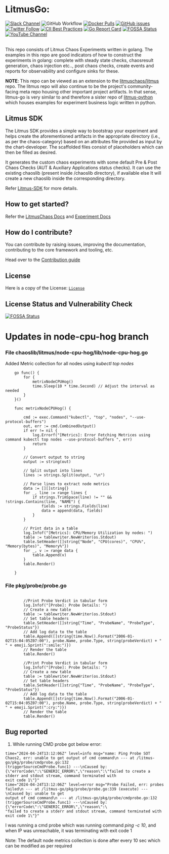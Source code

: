 # LitmusGo:

[![Slack Channel](https://img.shields.io/badge/Slack-Join-purple)](https://slack.litmuschaos.io)
![GitHub Workflow](https://github.com/litmuschaos/litmus-go/actions/workflows/push.yml/badge.svg?branch=master)
[![Docker Pulls](https://img.shields.io/docker/pulls/litmuschaos/go-runner.svg)](https://hub.docker.com/r/litmuschaos/go-runner)
[![GitHub issues](https://img.shields.io/github/issues/litmuschaos/litmus-go)](https://github.com/litmuschaos/litmus-go/issues)
[![Twitter Follow](https://img.shields.io/twitter/follow/litmuschaos?style=social)](https://twitter.com/LitmusChaos)
[![CII Best Practices](https://bestpractices.coreinfrastructure.org/projects/5297/badge)](https://bestpractices.coreinfrastructure.org/projects/5297)
[![Go Report Card](https://goreportcard.com/badge/github.com/litmuschaos/litmus-go)](https://goreportcard.com/report/github.com/litmuschaos/litmus-go)
[![FOSSA Status](https://app.fossa.io/api/projects/git%2Bgithub.com%2Flitmuschaos%2Flitmus-go.svg?type=shield)](https://app.fossa.io/projects/git%2Bgithub.com%2Flitmuschaos%2Flitmus-go?ref=badge_shield)
[![YouTube Channel](https://img.shields.io/badge/YouTube-Subscribe-red)](https://www.youtube.com/channel/UCa57PMqmz_j0wnteRa9nCaw)
<br><br>

This repo consists of Litmus Chaos Experiments written in golang. The examples in this repo are good indicators of how to construct the experiments in golang: complete with steady state checks, chaosresult generation, chaos injection etc.., post chaos checks, create events and reports for observability and configure sinks for these.

**NOTE**: This repo can be viewed as an extension to the [litmuschaos/litmus](https://github.com/litmuschaos/litmus) repo. The litmus repo will also continue to be the project's community-facing meta repo housing other important project artifacts. In that sense, litmus-go is very similar to and therefore a sister repo of [litmus-python](https://github.com/litmuschaos/litmus-python) which houses examples for experiment business logic written in python.

## Litmus SDK

The Litmus SDK provides a simple way to bootstrap your experiment and helps create the aforementioned artifacts in the appropriate directory (i.e., as per the chaos-category) based on an attributes file provided as input by the chart-developer. The scaffolded files consist of placeholders which can then be filled as desired.

It generates the custom chaos experiments with some default Pre & Post Chaos Checks (AUT & Auxiliary Applications status checks). It can use the existing chaoslib (present inside /chaoslib directory), if available else It will create a new chaoslib inside the corresponding directory.

Refer [Litmus-SDK](https://github.com/litmuschaos/litmus-go/blob/master/contribute/developer-guide/README.md) for more details.

## How to get started?

Refer the [LitmusChaos Docs](https://docs.litmuschaos.io) and [Experiment Docs](https://litmuschaos.github.io/litmus/experiments/categories/contents/)

## How do I contribute?

You can contribute by raising issues, improving the documentation, contributing to the core framework and tooling, etc.

Head over to the [Contribution guide](CONTRIBUTING.md)

## License
Here is a copy of the License: [`License`](LICENSE) 

## License Status and Vulnerability Check
[![FOSSA Status](https://app.fossa.io/api/projects/git%2Bgithub.com%2Flitmuschaos%2Flitmus-go.svg?type=large)](https://app.fossa.io/projects/git%2Bgithub.com%2Flitmuschaos%2Flitmus-go?ref=badge_large)


# Updates in node-cpu-hog branch

### File chaoslib/litmus/node-cpu-hog/lib/node-cpu-hog.go
Added Metric collection for all nodes using *kubectl top nodes*

```	//go routine to print metrix for node-cpu-hog
	go func() {
		for {
			metrixNodeCPUHog()
			time.Sleep(10 * time.Second) // Adjust the interval as needed
		}
	}()

    func metrixNodeCPUHog() {

        cmd := exec.Command("kubectl", "top", "nodes", "--use-protocol-buffers")
        out, err := cmd.CombinedOutput()
        if err != nil {
            log.Errorf("[Metrics]: Error Fetching Metrices using command kubectl top nodes --use-protocol-buffers ", err)
            return
        }

        // Convert output to string
        output := string(out)

        // Split output into lines
        lines := strings.Split(output, "\n")

        // Parse lines to extract node metrics
        data := [][]string{}
        for _, line := range lines {
            if strings.TrimSpace(line) != "" && !strings.Contains(line, "NAME") {
                fields := strings.Fields(line)
                data = append(data, fields)
            }
        }

        // Print data in a table
        log.Infof("[Metrics]: CPU/Memory Utilization by nodes: ")
        table := tablewriter.NewWriter(os.Stdout)
        table.SetHeader([]string{"Node", "CPU(cores)", "CPU%", "Memory(bytes)", "Memory%"})
        for _, v := range data {
            table.Append(v)
        }
        table.Render()

    }
```
### File pkg/probe/probe.go

```

		//Print Probe Verdict in tabular form
		log.Infof("[Probe]: Probe Details: ")
		// Create a new table
		table := tablewriter.NewWriter(os.Stdout)
		// Set table headers
		table.SetHeader([]string{"Time", "ProbeName", "ProbeType", "ProbeStatus"})
		// Add log data to the table
		table.Append([]string{time.Now().Format("2006-01-02T15:04:05Z07:00"), probe.Name, probe.Type, string(probeVerdict) + " " + emoji.Sprint(":smile:")})
		// Render the table
		table.Render()

		//Print Probe Verdict in tabular form
		log.Infof("[Probe]: Probe Details: ")
		// Create a new table
		table := tablewriter.NewWriter(os.Stdout)
		// Set table headers
		table.SetHeader([]string{"Time", "ProbeName", "ProbeType", "ProbeStatus"})
		// Add log data to the table
		table.Append([]string{time.Now().Format("2006-01-02T15:04:05Z07:00"), probe.Name, probe.Type, string(probeVerdict) + " " + emoji.Sprint(":cry:")})
		// Render the table
		table.Render()
```

## Bug reported
1. While running CMD probe got below error:

```time="2024-04-24T13:11:45Z" level=info msg="[Status]: The status of Pods are as follows" Pod=node-cpu-hog-1-1713954189-probe-kr8nqt Status=Running
time="2024-04-24T13:12:06Z" level=info msg="name: Ping Probe SOT Chaos2, err: unable to get output of cmd command\n --- at /litmus-go/pkg/probe/cmdprobe.go:132                                                 (triggerSourceCmdProbe.func1) ---\nCaused by: {\"errorCode\":\"GENERIC_ERROR\",\"reason\":\"failed to create a stderr and stdout stream, command terminated with                                                 exit code 1\"}"
time="2024-04-24T13:12:06Z" level=error msg="Probe Failed, err: probes failed\n --- at /litmus-go/pkg/probe/probe.go:339 (execute) ---\nCaused by: unable to get                                                 output of cmd command\n --- at /litmus-go/pkg/probe/cmdprobe.go:132 (triggerSourceCmdProbe.func1) ---\nCaused by: {\"errorCode\":\"GENERIC_ERROR\",\"reason\":\                                                "failed to create a stderr and stdout stream, command terminated with exit code 1\"}"
```

I was running a cmd probe which was running command *ping <ip> -c 10*, and when IP was unreachable, it was terminating with exit code 1

Note: The default node metrics collection is done after every 10 sec which can be modified as per required
